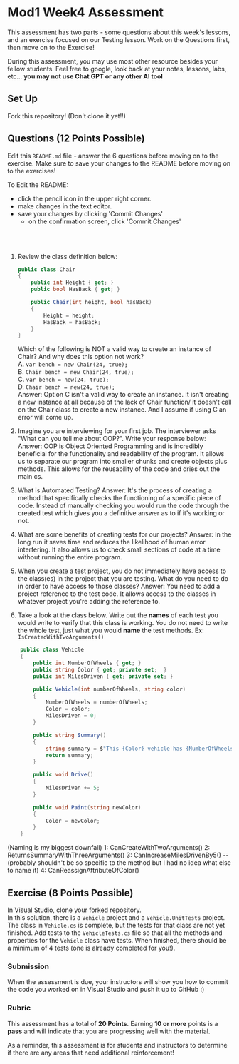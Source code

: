 # Mod1 Week4 Assessment
This assessment has two parts - some questions about this week's lessons, and an exercise focused on our Testing lesson. Work on the Questions first, then move on to the Exercise!

During this assessment, you may use most other resource besides your fellow students.  Feel free to google, look back at your notes, lessons, labs, etc... **you may not use Chat GPT or any other AI tool**

## Set Up

Fork this repository! (Don't clone it yet!!)

## Questions (12 Points Possible)
Edit this `README.md` file - answer the 6 questions before moving on to the exercise.  Make sure to save your changes to the README before moving on to the exercises!

To Edit the README:
* click the pencil icon in the upper right corner.
* make changes in the text editor.
* save your changes by clicking 'Commit Changes'
    * on the confirmation screen, click 'Commit Changes'
 
</br>
</br>

1. Review the class definition below:
    ```c#
    public class Chair
    {
        public int Height { get; }
        public bool HasBack { get; }

        public Chair(int height, bool hasBack)
        {
            Height = height;
            HasBack = hasBack;
        }
    }
    ```
    Which of the following is NOT a valid way to create an instance of Chair? And why does this option not work?  
    A. `var bench = new Chair(24, true);`  
    B. `Chair bench = new Chair(24, true);`  
    C. `var bench = new(24, true);`  
    D. `Chair bench = new(24, true);`  
Answer: Option C isn't a valid way to create an instance. It isn't creating a new instance at all because of the lack of Chair function/ it doesn't call on the Chair class to create a new instance. And I assume if using C an error will come up.
    
2. Imagine you are interviewing for your first job.  The interviewer asks "What can you tell me about OOP?".  Write your response below:
   Answer: OOP is Object Oriented Programming and is incredibly beneficial for the functionality and readability of the program. It allows us to separate our program into smaller chunks and create objects plus methods. This allows for the reusability of the code and dries out the main cs.

3. What is Automated Testing?
   Answer: It's the process of creating a method that specifically checks the functioning of a specific piece of code. Instead of manually checking you would run the code through the created test which gives you a definitive answer as to if it's working or not.

4. What are some benefits of creating tests for our projects?
   Answer: In the long run it saves time and reduces the likelihood of human error interfering. It also allows us to check small sections of code at a time without running the entire program.

5. When you create a test project, you do not immediately have access to the class(es) in the project that you are testing.  What do you need to do in order to have access to those classes?
   Answer: You need to add a project reference to the test code. It allows access to the classes in whatever project you're adding the reference to.
6. Take a look at the class below.  Write out the **names** of each test you would write to verify that this class is working. You do not need to write the whole test, just what you would **name** the test methods. Ex: `IsCreatedWithTwoArguments()`
```c#
    public class Vehicle
    {
        public int NumberOfWheels { get; }
        public string Color { get; private set;  }
        public int MilesDriven { get; private set; }

        public Vehicle(int numberOfWheels, string color)
        {
            NumberOfWheels = numberOfWheels;
            Color = color;
            MilesDriven = 0;
        }

        public string Summary()
        {
            string summary = $"This {Color} vehicle has {NumberOfWheels} wheels, and has driven {MilesDriven} miles.";
            return summary;
        }

        public void Drive()
        {
            MilesDriven += 5;
        }

        public void Paint(string newColor)
        {
            Color = newColor;
        }
    }
```
(Naming is my biggest downfall)
1: CanCreateWithTwoArguments()
2: ReturnsSummaryWithThreeArguments()
3: CanIncreaseMilesDrivenBy5() -- (probably shouldn't be so specific to the method but I had no idea what else to name it)
4: CanReassignAttributeOfColor()



## Exercise (8 Points Possible)
In Visual Studio, clone your forked repository.  
In this solution, there is a `Vehicle` project and a `Vehicle.UnitTests` project.  The class in `Vehicle.cs` is complete, but the tests for that class are not yet finished.  Add tests to the `VehicleTests.cs` file so that all the methods and properties for the `Vehicle` class have tests.  When finished, there should be a minimum of 4 tests (one is already completed for you!).

### Submission

When the assessment is due, your instructors will show you how to commit the code you worked on in Visual Studio and push it up to GitHub :) 

### Rubric

This assessment has a total of **20 Points**.  Earning **10 or more** points is a **pass** and will indicate that you are progressing well with the material.

As a reminder, this assessment is for students and instructors to determine if there are any areas that need additional reinforcement!
